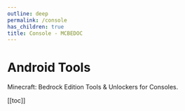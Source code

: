 ```yaml
---
outline: deep
permalink: /console
has_children: true
title: Console - MCBEDOC
---
```


# Android Tools

Minecraft: Bedrock Edition Tools & Unlockers for Consoles.

[[toc]]
